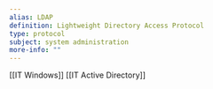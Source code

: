 ```yaml
---
alias: LDAP
definition: Lightweight Directory Access Protocol 
type: protocol
subject: system administration
more-info: ""
---
```

[[IT Windows]]
[[IT Active Directory]]
